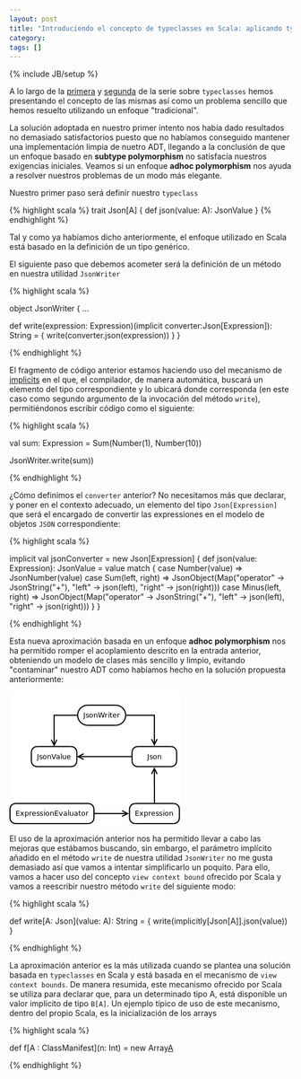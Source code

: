 ```yaml
---
layout: post
title: "Introduciendo el concepto de typeclasses en Scala: aplicando typeclasses"
category: 
tags: []
---
```

{% include JB/setup %}

A lo largo de la [primera](http://migue.github.io/2013/08/04/introduciendo-el-concepto-de-typeclasses-en-scala-i/) y [segunda](http://migue.github.io/2013/08/07/introduciendo-el-concepto-de-typeclasses-en-scala-aproximacin-tradicinal/) de la serie sobre `typeclasses` hemos presentando el concepto de las mismas así como un problema sencillo que hemos resuelto utilizando un enfoque "tradicional".

La solución adoptada en nuestro primer intento nos había dado resultados no demasiado satisfactorios puesto que no habíamos conseguido mantener una implementación limpia de nuetro ADT, llegando a la conclusión de que un enfoque basado en __subtype polymorphism__ no satisfacía nuestros exigencias iniciales. Veamos si un enfoque __adhoc polymorphism__ nos ayuda a resolver nuestros problemas de un modo más elegante.

Nuestro primer paso será definir nuestro `typeclass`

{% highlight scala %}
trait Json[A] {
  def json(value: A): JsonValue
}
{% endhighlight %}

Tal y como ya habíamos dicho anteriormente, el enfoque utilizado en Scala está basado en la definición de un tipo genérico.

El siguiente paso que debemos acometer será la definición de un método en nuestra utilidad `JsonWriter`

{% highlight scala %}

object JsonWriter {
  ...

  def write(expression: Expression)(implicit converter:Json[Expression]): String = {
    write(converter.json(expression))
  }
}

{% endhighlight %}

El fragmento de código anterior estamos haciendo uso del mecanismo de [implicits](http://migue.github.io/2012/02/21/scala-implicits-simple-examples/) en el que, el compilador, de manera automática, buscará un elemento del tipo correspondiente y lo ubicará donde corresponda (en este caso como segundo argumento de la invocación del método `write`), permitiéndonos escribir código como el siguiente:

{% highlight scala %}

val sum: Expression = Sum(Number(1), Number(10))

JsonWriter.write(sum))

{% endhighlight %}

¿Cómo definimos el `converter` anterior? No necesitamos más que declarar, y poner en el contexto adecuado, un elemento del tipo `Json[Expression]` que será el encargado de convertir las expressiones en el modelo de objetos `JSON` correspondiente:

{% highlight scala %}

implicit val jsonConverter = new Json[Expression] {
    def json(value: Expression): JsonValue = value match {
      case Number(value) => JsonNumber(value)
      case Sum(left, right) => JsonObject(Map("operator" -> JsonString("+"), "left" -> json(left), "right" -> json(right)))
      case Minus(left, right) => JsonObject(Map("operator" -> JsonString("+"), "left" -> json(left), "right" -> json(right)))
    }
  }

{% endhighlight %}

Esta nueva aproximación basada en un enfoque __adhoc polymorphism__ nos ha permitido romper el acoplamiento descrito en la entrada anterior, obteniendo un modelo de clases más sencillo y limpio, evitando "contaminar" nuestro ADT como habíamos hecho en la solución propuesta anteriormente:

<img src='/images/TypeClassesBlogPost-TypeclassesApproachModel.png' alt="Diagrama representativo del modelo de clases construido en esta entrada" />

El uso de la aproximación anterior nos ha permitido llevar a cabo las mejoras que estábamos buscando, sin embargo, el parámetro implícito añadido en el método `write` de nuestra utilidad `JsonWriter` no me gusta demasiado así que vamos a intentar simplificarlo un poquito. Para ello, vamos a hacer uso del concepto `view context bound` ofrecido por Scala y vamos a reescribir nuestro método `write` del siguiente modo:

{% highlight scala %}

  def write[A: Json](value: A): String = {
    write(implicitly[Json[A]].json(value))
  }

{% endhighlight %}  

La aproximación anterior es la más utilizada cuando se plantea una solución basada en `typeclasses` en Scala y está basada en el mecanismo de `view context bounds`. De manera resumida, este mecanismo ofrecido por Scala se utiliza para declarar que, para un determinado tipo A, está disponible un valor implícito de tipo `B[A]`. Un ejemplo típico de uso de este mecanismo, dentro del propio Scala, es la inicialización de los arrays

{% highlight scala %}

def f[A : ClassManifest](n: Int) = new Array[A](n)

{% endhighlight %}
